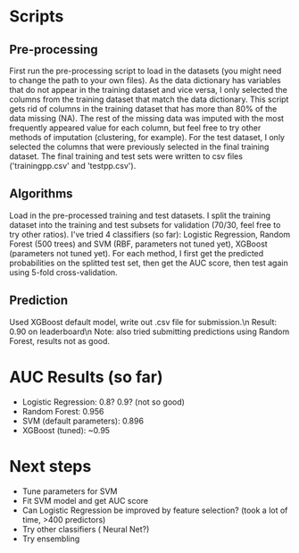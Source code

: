 # Scripts
## Pre-processing
First run the pre-processing script to load in the datasets (you might need to change the path to your own files).
As the data dictionary has variables that do not appear in the training dataset and vice versa, I only selected the columns from the training dataset that match the data dictionary. 
This script gets rid of columns in the training dataset that has more than 80% of the data missing (NA).
The rest of the missing data was imputed with the most frequently appeared value for each column, but feel free to try other methods of imputation (clustering, for example).
For the test dataset, I only selected the columns that were previously selected in the final training dataset.
The final training and test sets were written to csv files ('trainingpp.csv' and 'testpp.csv').

## Algorithms
Load in the pre-processed training and test datasets.
I split the training dataset into the training and test subsets for validation (70/30, feel free to try other ratios).
I've tried 4 classifiers (so far): Logistic Regression, Random Forest (500 trees) and SVM (RBF, parameters not tuned yet), XGBoost (parameters not tuned yet).
For each method, I first get the predicted probabilities on the splitted test set, then get the AUC score, then test again using 5-fold cross-validation.

## Prediction
Used XGBoost default model, write out .csv file for submission.\n
Result: 0.90 on leaderboard\n
Note: also tried submitting predictions using Random Forest, results not as good.

# AUC Results (so far)
- Logistic Regression: 0.8? 0.9? (not so good)
- Random Forest: 0.956
- SVM (default parameters): 0.896
- XGBoost (tuned): ~0.95

# Next steps
- Tune parameters for SVM
- Fit SVM model and get AUC score
- Can Logistic Regression be improved by feature selection? (took a lot of time, >400 predictors)
- Try other classifiers ( Neural Net?)
- Try ensembling
